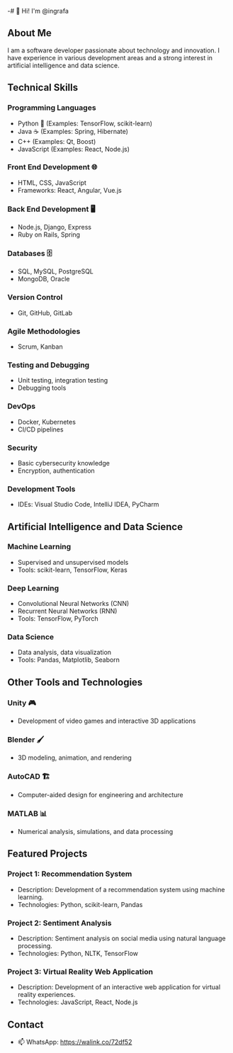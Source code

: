 -# 👋 Hi! I'm @ingrafa

## About Me
I am a software developer passionate about technology and innovation. I have experience in various development areas and a strong interest in artificial intelligence and data science.

## Technical Skills
### Programming Languages
- Python 🐍 (Examples: TensorFlow, scikit-learn)
- Java ☕ (Examples: Spring, Hibernate)
- C++ (Examples: Qt, Boost)
- JavaScript (Examples: React, Node.js)

### Front End Development 🌐
- HTML, CSS, JavaScript
- Frameworks: React, Angular, Vue.js

### Back End Development 🖥️
- Node.js, Django, Express
- Ruby on Rails, Spring

### Databases 🗄️
- SQL, MySQL, PostgreSQL
- MongoDB, Oracle

### Version Control
- Git, GitHub, GitLab

### Agile Methodologies
- Scrum, Kanban

### Testing and Debugging
- Unit testing, integration testing
- Debugging tools

### DevOps
- Docker, Kubernetes
- CI/CD pipelines

### Security
- Basic cybersecurity knowledge
- Encryption, authentication

### Development Tools
- IDEs: Visual Studio Code, IntelliJ IDEA, PyCharm

## Artificial Intelligence and Data Science
### Machine Learning
- Supervised and unsupervised models
- Tools: scikit-learn, TensorFlow, Keras

### Deep Learning
- Convolutional Neural Networks (CNN)
- Recurrent Neural Networks (RNN)
- Tools: TensorFlow, PyTorch

### Data Science
- Data analysis, data visualization
- Tools: Pandas, Matplotlib, Seaborn

## Other Tools and Technologies
### Unity 🎮
- Development of video games and interactive 3D applications

### Blender 🖌️
- 3D modeling, animation, and rendering

### AutoCAD 🏗️
- Computer-aided design for engineering and architecture

### MATLAB 📊
- Numerical analysis, simulations, and data processing

## Featured Projects
### Project 1: Recommendation System
- Description: Development of a recommendation system using machine learning.
- Technologies: Python, scikit-learn, Pandas

### Project 2: Sentiment Analysis
- Description: Sentiment analysis on social media using natural language processing.
- Technologies: Python, NLTK, TensorFlow

### Project 3: Virtual Reality Web Application
- Description: Development of an interactive web application for virtual reality experiences.
- Technologies: JavaScript, React, Node.js

## Contact
- 📫 WhatsApp: https://walink.co/72df52

<!---
ingrafa/ingrafa is a ✨ special ✨ repository because its `README.md` (this file) appears on your GitHub profile.
You can click the Preview link to take a look at your changes.
--->

